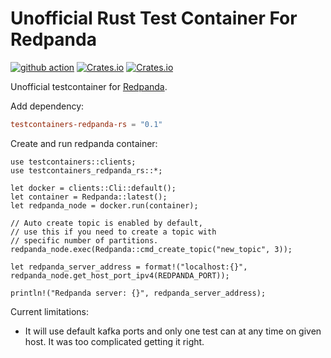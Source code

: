 # Unofficial Rust Test Container For Redpanda

[![github action](https://github.com/milenkovicm/testcontainers-redpanda-rs/actions/workflows/basic.yml/badge.svg)](https://github.com/milenkovicm/testcontainers-redpanda-rs/actions/workflows/basic.yml)
[![Crates.io](https://img.shields.io/crates/v/testcontainers-redpanda-rs)](https://crates.io/crates/testcontainers-redpanda-rs)
[![Crates.io](https://img.shields.io/crates/d/testcontainers-redpanda-rs)](https://crates.io/crates/testcontainers-redpanda-rs)

Unofficial testcontainer for [Redpanda](https://redpanda.com).

Add dependency:

```toml
testcontainers-redpanda-rs = "0.1"
```

Create and run redpanda container:

```rust, no_run
use testcontainers::clients;
use testcontainers_redpanda_rs::*;

let docker = clients::Cli::default();
let container = Redpanda::latest();
let redpanda_node = docker.run(container);

// Auto create topic is enabled by default,
// use this if you need to create a topic with 
// specific number of partitions. 
redpanda_node.exec(Redpanda::cmd_create_topic("new_topic", 3));

let redpanda_server_address = format!("localhost:{}", redpanda_node.get_host_port_ipv4(REDPANDA_PORT));

println!("Redpanda server: {}", redpanda_server_address);
```

Current limitations:

* It will use default kafka ports and only one test can  at any time on given host. It was too complicated getting it right.
